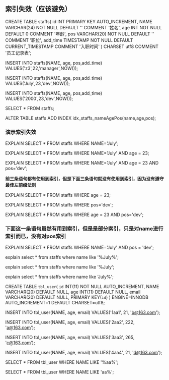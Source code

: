 ## 索引失效（应该避免）

CREATE TABLE staffs(
    id INT PRIMARY KEY AUTO_INCREMENT,
    NAME VARCHAR(24) NOT NULL DEFAULT '' COMMENT '姓名',
    age INT NOT NULL DEFAULT 0 COMMENT '年龄',
    pos VARCHAR(20) NOT NULL DEFAULT '' COMMENT '职位',
    add_time  TIMESTAMP  NOT NULL DEFAULT CURRENT_TIMESTAMP COMMENT '入职时间'
) CHARSET utf8 COMMENT '员工记录表';

INSERT INTO staffs(NAME, age, pos,add_time) VALUES('z3',22,'manager',NOW());

INSERT INTO staffs(NAME, age, pos,add_time) VALUES('July',23,'dev',NOW());

INSERT INTO staffs(NAME, age, pos,add_time) VALUES('2000',23,'dev',NOW());

SELECT * FROM staffs;



ALTER TABLE staffs ADD INDEX idx_staffs_nameAgePos(name,age,pos);



### 演示索引失效

EXPLAIN SELECT * FROM staffs WHERE NAME='July';

EXPLAIN SELECT * FROM staffs WHERE NAME='July' AND age = 23;

EXPLAIN SELECT * FROM staffs WHERE NAME='July' AND age = 23 AND pos='dev';

**前三条语句都有使用到索引，但是下面三条语句就没有使用到索引，因为没有遵守最佳左前缀法则**

EXPLAIN SELECT * FROM staffs WHERE age = 23;

EXPLAIN SELECT * FROM staffs WHERE pos='dev';

EXPLAIN SELECT * FROM staffs WHERE age = 23 AND pos='dev';

### 下面这一条语句虽然有用到索引，但是是部分索引，只是对name进行索引而已，没有对pos索引

EXPLAIN SELECT * FROM staffs WHERE NAME='July' AND pos  = 'dev';





explain select * from staffs where name like '%July%';

explain select * from staffs where name like '%July';

explain select * from staffs where name like 'July%';





CREATE TABLE `tbl_user`(
    `id` INT(11) NOT NULL AUTO_INCREMENT,
    NAME VARCHAR(20)  DEFAULT NULL,
    age INT(11)  DEFAULT NULL,
    email VARCHAR(20) DEFAULT NULL,
    PRIMARY KEY(`id`)
) ENGINE=INNODB AUTO_INCREMENT=1 DEFAULT CHARSET=utf8;

INSERT INTO tbl_user(NAME, age, email) VALUES('1aa1', 21, 'b@163.com');

INSERT INTO tbl_user(NAME, age, email) VALUES('2aa2', 222, 'a@163.com');

INSERT INTO tbl_user(NAME, age, email) VALUES('3aa3', 265, 'c@163.com');

INSERT INTO tbl_user(NAME, age, email) VALUES('4aa4', 21, 'd@163.com');



SELECT * FROM tbl_user WHERE NAME LIKE '%aa%';

SELECT * FROM tbl_user WHERE NAME LIKE 'aa%';